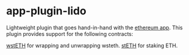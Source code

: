 # app-plugin-lido

Lightweight plugin that goes hand-in-hand with the [ethereum app](https://github.com/LedgerHQ/app-ethereum).
This plugin provides support for the following contracts:

[wstETH](https://etherscan.io/address/0x7f39c581f595b53c5cb19bd0b3f8da6c935e2ca0) for wrapping and unwrapping wsteth.
[stETH](https://etherscan.io/address/0xae7ab96520de3a18e5e111b5eaab095312d7fe84) for staking ETH.

